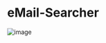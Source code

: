 # eMail-Searcher

![image](https://user-images.githubusercontent.com/112959633/213360669-4fc7107b-56eb-4612-95e4-1b3c3a748915.png)
